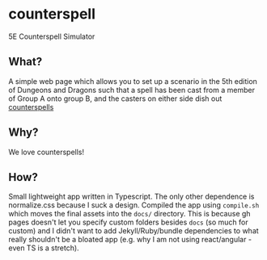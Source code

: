 # counterspell
5E Counterspell Simulator

## What?
A simple web page which allows you to set up a scenario in the 5th edition of Dungeons and Dragons such that a spell has been cast from a member of Group A onto group B, and the casters on either side dish out [counterspells](https://roll20.net/compendium/dnd5e/Counterspell#content)
## Why?
We love counterspells!

## How?
Small lightweight app written in Typescript. The only other dependence is normalize.css because I suck a design. Compiled the app using `compile.sh` which moves the final assets into the `docs/` directory. This is because gh pages doesn't let you specify custom folders besides `docs` (so much for custom) and I didn't want to add Jekyll/Ruby/bundle dependencies to what really shouldn't be a bloated app (e.g. why I am not using react/angular - even TS is a stretch).
